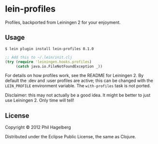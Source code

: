 # lein-profiles

Profiles, backported from Leiningen 2 for your enjoyment.

## Usage

    $ lein plugin install lein-profiles 0.1.0
    
```clj
;; Add this to ~/.lein/init.clj
(try (require 'leiningen.hooks.profiles)
     (catch java.io.FileNotFoundException _))
```

For details on how profiles work, see the README for Leiningen 2. By
default the :dev and :user profiles are active; this can be changed
with the `LEIN_PROFILE` environment variable. The `with-profiles` task
is not ported.

Disclaimer: this may not actually be a good idea. It might be better
to just use Leiningen 2. Only time will tell!

## License

Copyright © 2012 Phil Hagelberg

Distributed under the Eclipse Public License, the same as Clojure.
